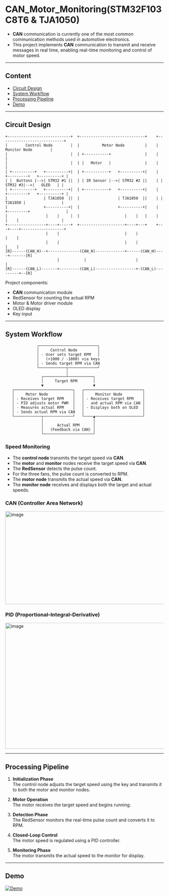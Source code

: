 # CAN_Motor_Monitoring(STM32F103C8T6 & TJA1050)
- **CAN** communication is currently one of the most common communication methods used in automotive electronics.  
- This project implements **CAN** communication to transmit and receive messages in real time, enabling real-time monitoring and control of motor speed.

---

## Content
- [Circuit Design](#sensor-and-circuit-design)
- [System Workflow](#system-workflow)
- [Processing Pipeline](#processing-pipeline)
- [Demo](#demo)
  
---

## Circuit Design

```
+----------------------------+  +-----------------------------+    +----------------------------+
|        Control Node        |  |          Motor Node         |    |        Monitor Node        |                       
|                            |  | +-----------+               |    |                            |
|                            |  | |   Motor   |               |    |                            |
| +----------+   +----------+|  | +-----------+   +----------+|    | +---------+   +----------+ |
| |  Buttons |-->| STM32 #1 ||  | | IR Sensor |-->| STM32 #2 ||    | | STM32 #3|-->|   OLED   | |
| +----------+   +----------+|  | +-----------+   +----------+|    | +---------+   +----------+ |
|                | TJA1050  ||  |                 | TJA1050  ||    | | TJA1050 |                |
|                +----------+|  |                 +----------+|    | +---------+                |
|                 |    |     |  |                    |    |   |    |   |    |                   |
+-----------------+----+-----+  +--------------------+----+---+    +---+----+-------------------+
                  |    |                             |    |            |    |
                  |    |                             |    |            |    |
[R]------(CAN_H)--+--------------(CAN_H)-------------+------(CAN_H)----+-------[R]
                       |           |                      |                 |
[R]------(CAN_L)-------+---------(CAN_L)------------------+-(CAN_L)---------+--[R]
```

Project components:
- **CAN** communication module  
- RedSensor for counting the actual RPM  
- Motor & Motor driver module
- OLED display  
- Key input  

---

## System Workflow

```
              ┌──────────────────────────┐
              │     Control Node         │
              │ - User sets target RPM   │
              │   (+1000 / -1000) via keys
              │ - Sends target RPM via CAN
              └────────────┬─────────────┘
                           │
                ┌──────────┴───────────┐
                │     Target RPM       │
                ▼                      ▼
   ┌──────────────────────────┐   ┌──────────────────────────┐
   │     Motor Node           │   │     Monitor Node         │
   │ - Receives target RPM    │   │ - Receives target RPM    │
   │ - PID adjusts motor PWM  │   │   and actual RPM via CAN │
   │ - Measures actual RPM    │   │ - Displays both on OLED  │
   │ - Sends actual RPM via CAN   │                          │
   └────────────┬─────────────┘   └────▲─────────────────────┘
                │                      │
                │      Actual RPM      │
                │   (Feedback via CAN) │
                └──────────────────────┘
```

### Speed Monitoring
- The **control node** transmits the target speed via **CAN**.  
- The **motor** and **monitor** nodes receive the target speed via **CAN**.  
- The **RedSensor** detects the pulse count.  
- For the three fans, the pulse count is converted to RPM.  
- The **motor node** transmits the actual speed via **CAN**.  
- The **monitor node** receives and displays both the target and actual speeds.

### CAN (Controller Area Network)
<img width="833" height="295" alt="image" src="https://github.com/user-attachments/assets/94cc90b8-9ba4-40dc-9ccc-5f8d243a4a31" />

### PID (Proportional–Integral–Derivative)
<img width="600" height="400" alt="image" src="https://github.com/user-attachments/assets/f2104576-5ba6-4886-9b86-deb1f6a0e455" />

---

## Processing Pipeline

1. **Initialization Phase**  
   The control node adjusts the target speed using the key and transmits it to both the motor and monitor nodes.

2. **Motor Operation**  
   The motor receives the target speed and begins running.

3. **Detection Phase**  
   The RedSensor monitors the real-time pulse count and converts it to RPM.

4. **Closed-Loop Control**  
   The motor speed is regulated using a PID controller.

5. **Monitoring Phase**  
   The motor transmits the actual speed to the monitor for display.
---

## Demo
[![Demo](https://img.youtube.com/vi/IWVdDf8TtEA/hqdefault.jpg)](https://www.youtube.com/shorts/IWVdDf8TtEA)

